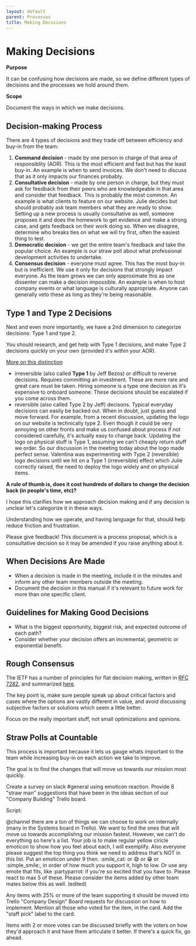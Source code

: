 ```yaml
---
layout: default
parent: Processes
title: Making Decisions
---
```


# Making Decisions

**Purpose**

It can be confusing how decisions are made, so we define different types of decisions and the processes we hold around them.

**Scope**

Document the ways in which we make decisions.

## Decision-making Process

There are 4 types of decisions and they trade off between efficiency and
buy-in from the team:

1.  **Command decision** - made by one person in charge of that area of responsiblity (AOR). This is the most efficient and fast but has the least buy-in. An example is when to send invoices. We don't need to discuss that as it only impacts our finances probably.
2.  **Consultative decision** - made by one person in charge, but they must ask for feedback from their peers who are knowledgeable in that area and consider that feedback. This is probably the most common. An example is what clients to feature on our website. Julie decides but should probably ask team members what they are ready to show. Setting up a new process is usually consultative as well, someone proposes it and does the homework to get evidence and make a strong case, and gets feedback on their work doing so. When we disagree, determine who breaks ties on what we will try first, often the easiest thing to test.
3. **Democratic decision** - we get the entire team's feedback and take the  popular choice. An example is our straw poll about what professional development activities to undertake.
4.  **Consensus decision** - everyone must agree. This has the most buy-in but is inefficient. We use it only for decisions that strongly impact everyone. As the team grows we can only approximate this as one dissenter can make a decision impossible. An example is when to host company events or what language is culturally appropriate. Anyone can generally veto these as long as they're being reasonable.

## Type 1 and Type 2 Decisions

Next and even more importantly, we have a 2nd dimension to categorize decisions: Type 1 and type 2. 

You should research, and get help with
Type 1 decisions, and make Type 2 decisions quickly on your own (provided it's within your AOR).

[More on this distinction](https://www.businessinsider.com/jeff-bezos-on-type-1-and-type-2-decisions-2016-4)

  - irreversible (also called **Type 1** by Jeff Bezos) or difficult to reverse decisions. Requires committing an investment. These are more rare and great care must be taken. Hiring someone is a type one decision as it's expensive to onboard someone. These decisions should be escalated if you come across them.
  - reversible (also called Type 2 by Jeff) decisons. Typical everyday decisions can easily be backed out. When in doubt, just guess and move forward. For example, from a recent discussion, updating the logo on our website is technically type 2. Even though it could be very annoying on other fronts and make us confused about process if not considered carefully, it's actually easy to change back. Updating the logo on physical stuff is Type 1, assuming we can't cheaply return stuff we order. So our discussion in the meeting today about the logo made perfect sense. Valentina was experimenting with Type 2 (reversible) logo decisions until we hit on a Type 1 (irreversible) effect which Julie correctly raised, the need to deploy the logo widely and on physical items.

**A rule of thumb is, does it cost hundreds of dollars to change the decision back (in people's time, etc)?**

I hope this clarifies how we approach decision making and if any decision is unclear let's categorize it in these ways. 

Understanding how we operate, and having language for that, should help reduce friction and frustration.

Please give feedback\! This document is a process proposal, which is a consultative decision so it may be amended if you raise anything about it.

## When Decisions Are Made

  - When a decision is made in the meeting, include it in the minutes and inform any other team members outside the meeting.
  - Document the decision in this manual if it's relevant to future work for more than one specific client.

## Guidelines for Making Good Decisions

  - What is the biggest opportunity, biggest risk, and expected outcome of each path?
  - Consider whether your decision offers an incremental, geometric or exponential benefit.

## Rough Consensus

The IETF has a number of principles for flat decision making, written in [RFC 7282](https://tools.ietf.org/html/rfc7282), and summarized [here](https://doist.com/blog/decision-making-flat-organization/).

The key point is, make sure people speak up about critical factors and cases where the options are vastly different in value, and avoid
discussing subjective factors or solutions which seem a little better.

Focus on the really important stuff, not small optimizations and opinions.

## Straw Polls at Countable

This process is important because it lets us gauge whats important to the team while increasing buy-in on each action we take to improve. 

The goal is to find the changes that will move us towards our mission most quickly.

Create a survey on slack \#general using emoticon reaction. Provide 8 "straw man" suggestions that have been in the ideas section of our "Company Building" Trello board.

Script:

@channel there are a ton of things we can choose to work on internally
(many in the Systems board in Trello). We want to find the ones that
will move us towards accomplishng our mission fastest. However, we can't
do everything so here's a list. Your job is to make regular yellow
ciricle emoticon to show how you feel about each, I will exemplify. Also
everyone please suggest the top thing you think we need to address
that's NOT in this list. Put an emoticon under 9 then. :smile\_cat: or
:smile: or :grin: or :simple\_smile:, in order of how much you support
it, high to low. Or use any emote that fits, like :partyparrot: if
you're so excited that you have to. Please react to max 5 of these.
Please consider the items added by other team mates below this as well.
(edited)

Any items with 25% or more of the team supporting it should be moved
into Trello "Company Design" Board requests for discussion on how to
implement. Mention all those who voted for the item, in the card. Add
the "staff pick" label to the card.

Items with 2 or more votes can be discussed briefly with the voters on
how they'd approach it and have them articulate it better. If there's a
quick fix, go ahead.
